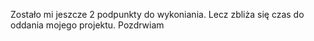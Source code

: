 Zostało mi jeszcze 2 podpunkty do wykoniania. Lecz zbliża się czas do oddania mojego projektu.
Pozdrwiam
